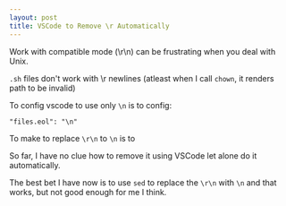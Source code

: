```yaml
---
layout: post
title: VSCode to Remove \r Automatically
---
```

Work with compatible mode (\r\n) can be frustrating when you deal with Unix.

`.sh` files don't work with \r newlines (atleast when I call `chown`, it renders path to be invalid) 

To config vscode to use only `\n` is to config:

```
"files.eol": "\n"
```

To make to replace `\r\n` to `\n` is to 

So far, I have no clue how to remove it using VSCode let alone do it automatically. 

The best bet I have now is to use `sed` to replace the `\r\n` with `\n`  and that works, but not good enough for me I think.
